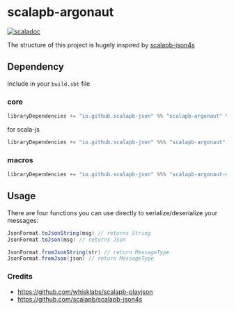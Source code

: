 # scalapb-argonaut
[![scaladoc](https://javadoc.io/badge2/io.github.scalapb-json/scalapb-argonaut_3/javadoc.svg)](https://javadoc.io/doc/io.github.scalapb-json/scalapb-argonaut_3/latest/api/scalapb_argonaut.html)

The structure of this project is hugely inspired by [scalapb-json4s](https://github.com/scalapb/scalapb-json4s)

## Dependency

Include in your `build.sbt` file

### core

```scala
libraryDependencies += "io.github.scalapb-json" %% "scalapb-argonaut" % "0.9.2"
```

for scala-js

```scala
libraryDependencies += "io.github.scalapb-json" %%% "scalapb-argonaut" % "0.9.2"
```

### macros

```scala
libraryDependencies += "io.github.scalapb-json" %%% "scalapb-argonaut-macros" % "0.9.2"
```

## Usage

There are four functions you can use directly to serialize/deserialize your messages:

```scala
JsonFormat.toJsonString(msg) // returns String
JsonFormat.toJson(msg) // returns Json

JsonFormat.fromJsonString(str) // return MessageType
JsonFormat.fromJson(json) // return MessageType
```

### Credits

- https://github.com/whisklabs/scalapb-playjson
- https://github.com/scalapb/scalapb-json4s

